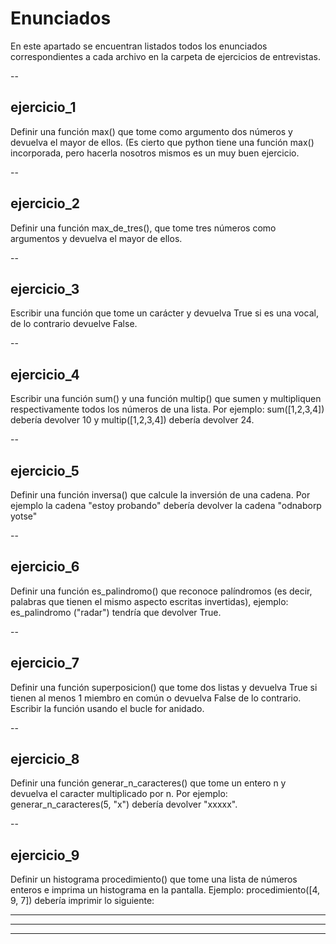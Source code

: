 # Enunciados

En este apartado se encuentran listados todos los enunciados correspondientes a cada archivo en la carpeta de ejercicios de entrevistas.


--
## ejercicio_1
Definir una función max() que tome como argumento dos números y devuelva el mayor de ellos. (Es cierto que python tiene una función max() incorporada, pero hacerla nosotros mismos es un muy buen ejercicio.


--
## ejercicio_2
Definir una función max_de_tres(), que tome tres números como argumentos y devuelva el mayor de ellos.


--
## ejercicio_3
Escribir una función que tome un carácter y devuelva True si es una vocal, de lo contrario devuelve False.


--
## ejercicio_4
Escribir una función sum() y una función multip() que sumen y multipliquen respectivamente todos los números de una lista. Por ejemplo: sum([1,2,3,4]) debería devolver 10 y multip([1,2,3,4]) debería devolver 24.


--
## ejercicio_5
Definir una función inversa() que calcule la inversión de una cadena. Por ejemplo la cadena "estoy probando" debería devolver la cadena "odnaborp yotse"


--
## ejercicio_6
Definir una función es_palindromo() que reconoce palíndromos (es decir, palabras que tienen el mismo aspecto escritas invertidas), ejemplo: es_palindromo ("radar") tendría que devolver True.


--
## ejercicio_7
Definir una función superposicion() que tome dos listas y devuelva True si tienen al menos 1 miembro en común o devuelva False de lo contrario. Escribir la función usando el bucle for anidado.


--
## ejercicio_8
Definir una función generar_n_caracteres() que tome un entero n y devuelva el caracter multiplicado por n. Por ejemplo: generar_n_caracteres(5, "x") debería devolver "xxxxx".


--
## ejercicio_9
Definir un histograma procedimiento() que tome una lista de números enteros e imprima un histograma en la pantalla. Ejemplo: procedimiento([4, 9, 7]) debería imprimir lo siguiente:

****
*********
*******
